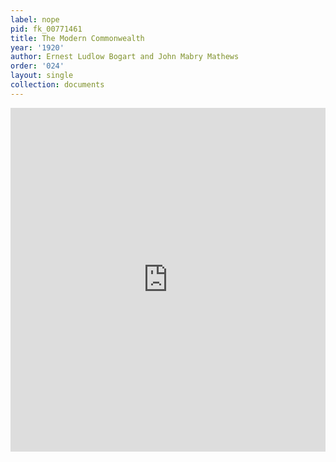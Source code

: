 ```yaml
---
label: nope
pid: fk_00771461
title: The Modern Commonwealth
year: '1920'
author: Ernest Ludlow Bogart and John Mabry Mathews
order: '024'
layout: single
collection: documents
---
```

<iframe src="https://northwestern.app.box.com/embed/s/c0s3130mxswl7lo4o5dza7pgijw2gbif?sortColumn=date&view=list" width="100%" height="550" frameborder="0" allowfullscreen webkitallowfullscreen msallowfullscreen></iframe>
